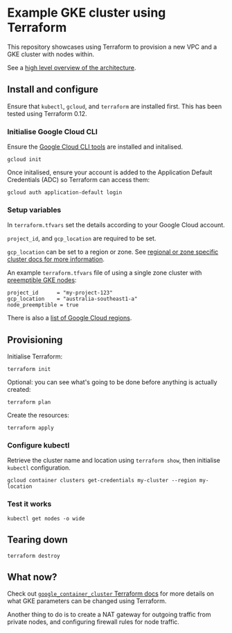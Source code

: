 # Example GKE cluster using Terraform

This repository showcases using Terraform to provision a new VPC and a GKE cluster with nodes within.

See a [high level overview of the architecture](https://cloud.google.com/kubernetes-engine/docs/concepts/cluster-architecture).

## Install and configure

Ensure that `kubectl`, `gcloud`, and `terraform` are installed first. This has been tested using Terraform 0.12.

### Initialise Google Cloud CLI

Ensure the [Google Cloud CLI tools](https://cloud.google.com/sdk/docs/quickstarts) are installed and initalised.

```shell
gcloud init
```

Once initalised, ensure your account is added to the Application Default Credentials (ADC) so Terraform can access them:

```shell
gcloud auth application-default login
```

### Setup variables

In `terraform.tfvars` set the details according to your Google Cloud account.

`project_id`, and `gcp_location` are required to be set.

`gcp_location` can be set to a region or zone. See [regional or zone specific cluster docs for more information](https://cloud.google.com/kubernetes-engine/docs/concepts/types-of-clusters#availability).

An example `terraform.tfvars` file of using a single zone cluster with [preemptible GKE nodes](https://cloud.google.com/compute/docs/instances/preemptible):

```
project_id      = "my-project-123"
gcp_location    = "australia-southeast1-a"
node_preemptible = true
```

There is also a [list of Google Cloud regions](https://cloud.google.com/compute/docs/regions-zones).

## Provisioning

Initialise Terraform:

```shell
terraform init
```

Optional: you can see what's going to be done before anything is actually created:

```shell
terraform plan
```

Create the resources:

```shell
terraform apply
```

### Configure kubectl

Retrieve the cluster name and location using `terraform show`, then initialise `kubectl` configuration.

```shell
gcloud container clusters get-credentials my-cluster --region my-location
```

### Test it works

```shell
kubectl get nodes -o wide
```

## Tearing down

```shell
terraform destroy
```

## What now?

Check out [`google_container_cluster` Terraform docs](https://www.terraform.io/docs/providers/google/r/container_cluster.html) 
for more details on what GKE parameters can be changed using Terraform.

Another thing to do is to create a NAT gateway for outgoing traffic from private nodes, and configuring firewall rules for node traffic.